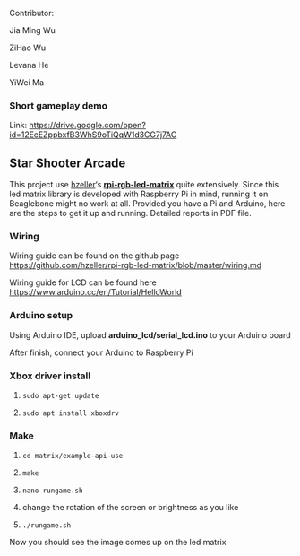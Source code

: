 Contributor:

Jia Ming Wu

ZiHao Wu

Levana He

YiWei Ma

### Short gameplay demo
Link: https://drive.google.com/open?id=12EcEZppbxfB3WhS9oTiQqW1d3CG7j7AC

## Star Shooter Arcade

This project use [hzeller](https://github.com/hzeller)‘s **[rpi-rgb-led-matrix](https://github.com/hzeller/rpi-rgb-led-matrix)** quite extensively. Since this led matrix library is developed with Raspberry Pi in mind, running it on Beaglebone might no work at all. Provided you have a Pi and Arduino, here are the steps to get it up and running. Detailed reports in PDF file.

### Wiring

Wiring guide can be found on the github page https://github.com/hzeller/rpi-rgb-led-matrix/blob/master/wiring.md

Wiring guide for LCD can be found here  https://www.arduino.cc/en/Tutorial/HelloWorld 

### Arduino setup

Using Arduino IDE, upload **arduino_lcd/serial_lcd.ino** to your Arduino board

After finish, connect your Arduino to Raspberry Pi

### Xbox driver install

1. `sudo apt-get update`

2. `sudo apt install xboxdrv`

### Make

1. `cd matrix/example-api-use`

2. `make`
3. `nano rungame.sh`
4. change the rotation of the screen or brightness as you like
5. `./rungame.sh`

Now you should see the image comes up on the led matrix

